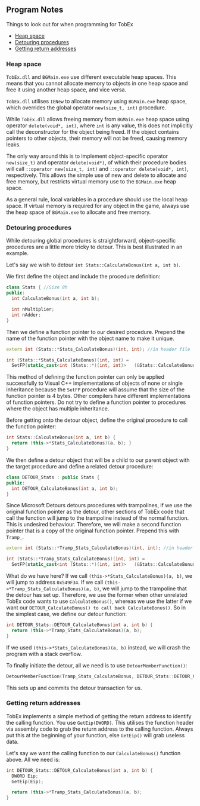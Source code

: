 ## Program Notes

Things to look out for when programming for TobEx

- [Heap space](#heap-space)
- [Detouring procedures](#detouring-procedures)
- [Getting return addresses](#getting-return-addresses)

### Heap space
`TobEx.dll` and `BGMain.exe` use different executable heap spaces. This means that you cannot allocate memory to objects in one heap space and free it using another heap space, and vice versa.

`TobEx.dll` utilises `IENew` to allocate memory using `BGMain.exe` heap space, which overrides the global operator `new(size_t, int)` procedure.

While `TobEx.dll` allows freeing memory from `BGMain.exe` heap space using operator `delete(void*, int)`, where `int` is any value, this does not implicitly call the deconstructor for the object being freed. If the object contains pointers to other objects, their memory will not be freed, causing memory leaks.

The only way around this is to implement object-specific operator `new(size_t)` and operator `delete(void*)`, of which their procedure bodies will call `::operator new(size_t, int)` and `::operator delete(void*, int)`, respectively. This allows the simple use of new and delete to allocate and free memory, but restricts virtual memory use to the `BGMain.exe` heap space.

As a general rule, local variables in a procedure should use the local heap space. If virtual memory is required for any object in the game, always use the heap space of `BGMain.exe` to allocate and free memory.

### Detouring procedures
While detouring global procedures is straightforward, object-specific procedures are a little more tricky to detour. This is best illustrated in an example.

Let's say we wish to detour `int Stats::CalculateBonus(int a, int b)`.

We first define the object and include the procedure definition:

```c++
class Stats { //Size 8h
public:
  int CalculateBonus(int a, int b);

  int nMultiplier;
  int nAdder;
}
```

Then we define a function pointer to our desired procedure. Prepend the name of the function pointer with the object name to make it unique.

```c++
extern int (Stats::*Stats_CalculateBonus)(int, int); //in header file

int (Stats::*Stats_CalculateBonus)(int, int) =
  SetFP(static_cast<int (Stats::*)(int, int)>	(&Stats::CalculateBonus),	0x549F34);
```

This method of defining the function pointer can only be applied successfully to Visual C++ implementations of objects of none or single inheritance because the `SetFP` procedure will assume that the size of the function pointer is 4 bytes. Other compilers have different implementations of function pointers. Do not try to define a function pointer to procedures where the object has multiple inheritance.

Before getting onto the detour object, define the original procedure to call the function pointer:

```c++
int Stats::CalculateBonus(int a, int b) {
  return (this->*Stats_CalculateBonus)(a, b); }
}
```

We then define a detour object that will be a child to our parent object with the target procedure and define a related detour procedure:

```c++
class DETOUR_Stats : public Stats {
public:
  int DETOUR_CalculateBonus(int a, int b);
}
```

Since Microsoft Detours detours procedures with trampolines, if we use the original function pointer as the detour, other sections of TobEx code that call the function will jump to the trampoline instead of the normal function. This is undesired behaviour. Therefore, we will make a second function pointer that is a copy of the original function pointer. Prepend this with `Tramp_`.

```c++
extern int (Stats::*Tramp_Stats_CalculateBonus)(int, int); //in header file

int (Stats::*Tramp_Stats_CalculateBonus)(int, int) =
  SetFP(static_cast<int (Stats::*)(int, int)>	(&Stats::CalculateBonus),	0x549F34);
```

What do we have here? If we call `(this->*Stats_CalculateBonus)(a, b)`, we will jump to address `0x549F34`. If we call `(this->*Tramp_Stats_CalculateBonus)(a, b)`, we will jump to the trampoline that the detour has set up. Therefore, we use the former when other unrelated TobEx code wants to use `CalculateBonus()`, whereas we use the latter if we want our `DETOUR_CalculateBonus() to call back CalculateBonus()`. So in the simplest case, we define our detour function:

```c++
int DETOUR_Stats::DETOUR_CalculateBonus(int a, int b) {
  return (this->*Tramp_Stats_CalculateBonus)(a, b);
}
```

If we used `(this->*Stats_CalculateBonus)(a, b)` instead, we will crash the program with a stack overflow.

To finally initiate the detour, all we need is to use `DetourMemberFunction()`:

```c++
DetourMemberFunction(Tramp_Stats_CalculateBonus, DETOUR_Stats::DETOUR_CalculateBonus);
```

This sets up and commits the detour transaction for us.

### Getting return addresses

TobEx implements a simple method of getting the return address to identify the calling function. You use `GetEip(DWORD)`. This utilises the function header via assembly code to grab the return address to the calling function. Always put this at the beginning of your function, else `GetEip()` will grab useless data.

Let's say we want the calling function to our `CalculateBonus()` function above. All we need is:

```c++
int DETOUR_Stats::DETOUR_CalculateBonus(int a, int b) {
  DWORD Eip;
  GetEip(Eip);

  return (this->*Tramp_Stats_CalculateBonus)(a, b);
}
```
